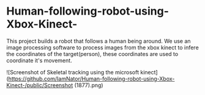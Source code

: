# Human-following-robot-using-Xbox-Kinect-

This project builds a robot that follows a human being around.
We use an image processing software to process images from the xbox kinect 
to infere the coordinates of the target(person), these coordinates are used to coordinate it's movement.

![Screenshot of Skeletal tracking using the microsoft kinect](https://github.com/IamNator/Human-following-robot-using-Xbox-Kinect-/public/Screenshot (1877).png)
